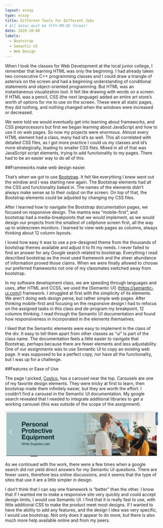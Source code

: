 ```yaml
---
layout: essay
type: essay
title: Different Tools for Different Jobs 
# All dates must be YYYY-MM-DD format!
date: 2020-10-08
labels:
  - Bootstrap
  - Semantic UI
  - Web Design
--- 
```


When I took the classes for Web Development at the local junior college, I remember that learning HTML was only the beginning.  I had already taken two consecutive C++ programming classes and I could draw a triangle of asterixis on the screen and had a beginning understanding of conditional statements and object-oriented programming.  But HTML was an instantaneous visualization tool.  It felt like drawing with words on a screen.  If HTML was a pencil, CSS (the next language) added an entire art store’s worth of options for me to use on the screen.  These were all static pages, they did nothing, and nothing changed when the windows were increased or decreased. 

We were told we would eventually get into learning about frameworks, and CSS preprocessors but first we began learning about JavaScript and how to use it on web pages.  So now my projects were enormous.  Almost every HTML element had a class, many had id’s as well.  This all correlated with detailed CSS files, as I got more practice I could us my classes and id’s more strategically, leading to smaller CSS files.  Mixed in all of that was JavaScript script elements, trying to add functionality to my pages.  There had to be an easier way to do all of this. 

##Frameworks make web design easier. 

That’s when we got to use [Bootstrap](https://getbootstrap.com/).  It felt like everything I knew went out the window and I was starting new again.  The Bootstrap elements had all the CSS and functionality baked in.  The names of the elements didn’t always make sense as to their output on the screen.  On top of that, the Bootstrap elements could be adjusted by changing my CSS files. 

After I learned how to navigate the Bootstrap documentation pages, we focused on responsive design.  The mantra was “mobile-first”, and bootstrap had a media-breakpoints that we would implement, as we would design our projects from the smallest of cellphone screen first, all the way up to widescreen monitors.  I learned to view web pages as columns, always thinking about 12 column layouts.   

I loved how easy it was to use a pre-designed theme from the thousands of bootstrap themes available and adjust it to fit my needs.  I never failed to find an answer for any Google search related to bootstrap.  Everything I read described bootstrap as the most used framework and the sheer abundance of information proved those claims.  When we were finally allowed to choose our preferred frameworks not one of my classmates switched away from bootstrap. 

In my software development class, we are speeding through languages and uses, after HTML and CCSS, we used the [Semantic UI] (https://semantic-ui.com/) framework.  I struggled at first with the simplicity of its elements.  We aren't doing web design perse, but rather simple web pages.  After thinking mobile-first and focusing on the responsive design I had to refocus on the assigned tasks in this class and de-program my breakpoint, 12 columns thinking.  I read through the Semantic UI documentation and found how responsiveness in incorporated in the elements themselves.   

I liked that the Semantic elements were easy to implement in the class of the div.  It easy to tell them apart from other classes as “ui” is part of the class name.  The documentation feels a little easier to navigate that Bootstrap, perhaps because there are fewer elements and less adjustability.  One of our assignments was to use Semantic UI to copy an existing web page.  It was supposed to be a perfect copy, nor have all the functionality, but I was up for a challenge. 

##Features or Ease of Use 

The page I picked, [Costco](https://www.costco.com/), has a carousel near the top.  Carousels are one of my favorite design elements.  They were tricky at first to learn, then bootstrap made them infinitely easier, but they are worth the effort. I couldn’t find a carousel in the Semantic UI documentation.  My google search revealed that I needed to integrate additional libraries to get a working carousel (this was outside of the scope of the assignment). 

<img class="ui medium image" src="../images/carousel.png"> 

As we continued with the work, there were a few times when a google search did not yield direct answers for my Semantic UI questions.  There are fewer users, therefore less online discussions, and it seems that the type of sites that use it are a little simpler in design.   

I don’t think that I can say one framework is “better” than the other.  I know that if I wanted me to make a responsive site very quickly and could accept design limits, I would use Semantic UI.  I find that it is really fast to use, with little additional CSS to make the product meet most designs.  If I wanted to have the ability to add any features, and the design I idea was very specific, I would use bootstrap.  Not only does it appear to do more, but there is also much more help available online and from my peers. 
